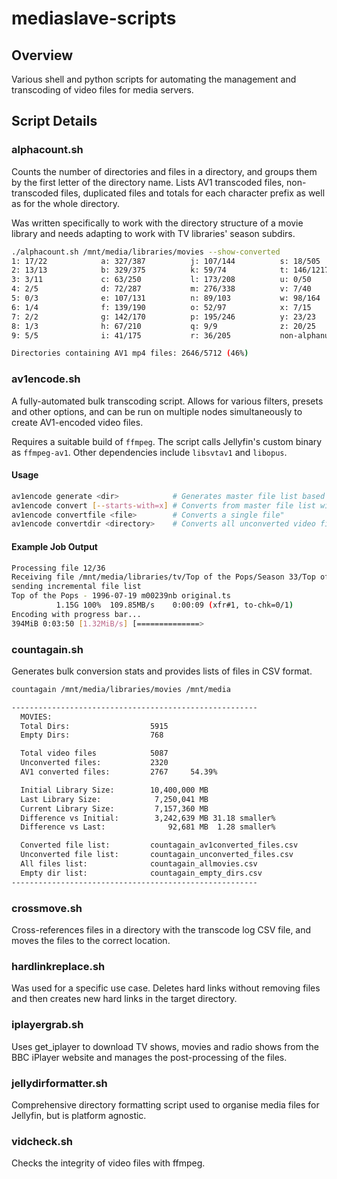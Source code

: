 # mediaslave-scripts

## Overview

Various shell and python scripts for automating the management and transcoding of video files for media servers.

## Script Details

### alphacount.sh

Counts the number of directories and files in a directory, and groups them by the first letter of the directory name. Lists AV1 transcoded files, non-transcoded files, duplicated files and totals for each character prefix as well as for the whole directory. 

Was written specifically to work with the directory structure of a movie library and needs adapting to work with TV libraries' season subdirs.

```bash
./alphacount.sh /mnt/media/libraries/movies --show-converted
1: 17/22            a: 327/387          j: 107/144          s: 18/505
2: 13/13            b: 329/375          k: 59/74            t: 146/1217
3: 3/11             c: 63/250           l: 173/208          u: 0/50
4: 2/5              d: 72/287           m: 276/338          v: 7/40
5: 0/3              e: 107/131          n: 89/103           w: 98/164
6: 1/4              f: 139/190          o: 52/97            x: 7/15
7: 2/2              g: 142/170          p: 195/246          y: 23/23
8: 1/3              h: 67/210           q: 9/9              z: 20/25
9: 5/5              i: 41/175           r: 36/205           non-alphanumeric: /6

Directories containing AV1 mp4 files: 2646/5712 (46%)
```

### av1encode.sh

A fully-automated bulk transcoding script. Allows for various filters, presets and other options, and can be run on multiple nodes simultaneously to create AV1-encoded video files.

Requires a suitable build of ``ffmpeg``. The script calls Jellyfin's custom binary as ``ffmpeg-av1``. Other dependencies include ``libsvtav1`` and ``libopus``.

#### Usage

```bash
av1encode generate <dir>            # Generates master file list based on env vars"
av1encode convert [--starts-with=x] # Converts from master file list with optional prefix filter"
av1encode convertfile <file>        # Converts a single file"
av1encode convertdir <directory>    # Converts all unconverted video files found in the specified directory."
```

#### Example Job Output

```bash
Processing file 12/36
Receiving file /mnt/media/libraries/tv/Top of the Pops/Season 33/Top of the Pops - 1996-07-19 m00239nb original.ts
sending incremental file list
Top of the Pops - 1996-07-19 m00239nb original.ts
          1.15G 100%  109.85MB/s    0:00:09 (xfr#1, to-chk=0/1)
Encoding with progress bar...
394MiB 0:03:50 [1.32MiB/s] [==============>                             ]  36% ETA 0:06:05
```

### countagain.sh

Generates bulk conversion stats and provides lists of files in CSV format.

```bash
countagain /mnt/media/libraries/movies /mnt/media                                                             ✔  48s

-------------------------------------------------------
  MOVIES:
  Total Dirs:                  5915
  Empty Dirs:                  768

  Total video files            5087
  Unconverted files:           2320
  AV1 converted files:         2767     54.39%

  Initial Library Size:        10,400,000 MB
  Last Library Size:            7,250,041 MB
  Current Library Size:         7,157,360 MB
  Difference vs Initial:        3,242,639 MB 31.18 smaller%
  Difference vs Last:              92,681 MB  1.28 smaller%

  Converted file list:         countagain_av1converted_files.csv
  Unconverted file list:       countagain_unconverted_files.csv
  All files list:              countagain_allmovies.csv
  Empty dir list:              countagain_empty_dirs.csv
-------------------------------------------------------
```

### crossmove.sh

Cross-references files in a directory with the transcode log CSV file, and moves the files to the correct location.

### hardlinkreplace.sh

Was used for a specific use case. Deletes hard links without removing files and then creates new hard links in the target directory.

### iplayergrab.sh

Uses get_iplayer to download TV shows, movies and radio shows from the BBC iPlayer website and manages the post-processing of the files.

### jellydirformatter.sh

Comprehensive directory formatting script used to organise media files for Jellyfin, but is platform agnostic.

### vidcheck.sh

Checks the integrity of video files with ffmpeg.

